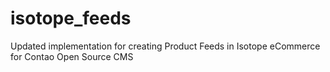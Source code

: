 # isotope_feeds
Updated implementation for creating Product Feeds in Isotope eCommerce for Contao Open Source CMS

